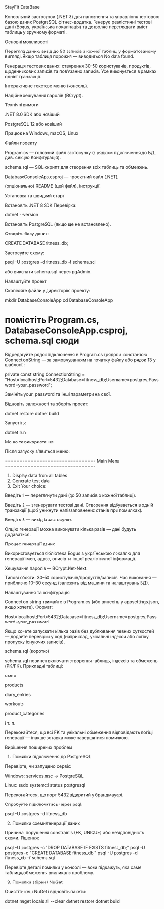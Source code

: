 StayFit DataBase

Консольний застосунок (.NET 8) для наповнення та управління тестовою базою даних PostgreSQL фітнес-додатка. Генерує реалістичні тестові дані (Bogus, українська локалізація) та дозволяє переглядати вміст таблиць у зручному форматі.

Основні можливості

Перегляд даних: вивід до 50 записів з кожної таблиці у форматованому вигляді. Якщо таблиця порожня — виводиться No data found.

Генерація тестових даних: створення 30–50 користувачів, продуктів, щоденникових записів та пов’язаних записів. Усе виконується в рамках однієї транзакції.

Інтерактивне текстове меню (консоль).

Надійне хешування паролів (BCrypt).

Технічні вимоги

.NET 8.0 SDK або новіший

PostgreSQL 12 або новіший

Працює на Windows, macOS, Linux

Файли проекту

Program.cs — головний файл застосунку (з рядком підключення до БД, див. секцію Конфігурація).

schema.sql — SQL-скрипт для створення всіх таблиць та обмежень.

DatabaseConsoleApp.csproj — проектний файл (.NET).

(опціонально) README (цей файл), інструкції.

Установка та швидкий старт

Встановіть .NET 8 SDK
Перевірка:

dotnet --version


Встановіть PostgreSQL (якщо ще не встановлено).

Створіть базу даних:

CREATE DATABASE fitness_db;


Застосуйте схему:

psql -U postgres -d fitness_db -f schema.sql


або виконати schema.sql через pgAdmin.

Налаштуйте проект:

Скопіюйте файли у директорію проекту:

mkdir DatabaseConsoleApp
cd DatabaseConsoleApp
# помістіть Program.cs, DatabaseConsoleApp.csproj, schema.sql сюди


Відредагуйте рядок підключення в Program.cs (рядок з константою ConnectionString — за замовчуванням на початку файлу або рядок 13 у шаблоні):

private const string ConnectionString = "Host=localhost;Port=5432;Database=fitness_db;Username=postgres;Password=your_password";


Замініть your_password та інші параметри на свої.

Відновіть залежності та зберіть проект:

dotnet restore
dotnet build


Запустіть:

dotnet run

Меню та використання

Після запуску з’явиться меню:

================================           Main Menu            ================================
1. Display data from all tables
2. Generate test data
3. Exit
Your choice:


Введіть 1 — переглянути дані (до 50 записів з кожної таблиці).

Введіть 2 — згенерувати тестові дані. Створення відбувається в одній транзакції (щоб уникнути напівзаповнених станів при помилках).

Введіть 3 — вихід із застосунку.

Опцію генерації можна виконувати кілька разів — дані будуть додаватися.

Процес генерації даних

Використовується бібліотека Bogus з українською локаллю для генерації імен, адрес, описів та іншої реалістичної інформації.

Хешування паролів — BCrypt.Net-Next.

Типові обсяги: 30–50 користувачів/продуктів/записів. Час виконання — приблизно 10–30 секунд (залежить від машини та налаштувань БД).

Налаштування та конфігурація

Connection string тримайте в Program.cs (або винесіть у appsettings.json, якщо хочете). Формат:

Host=localhost;Port=5432;Database=fitness_db;Username=postgres;Password=your_password


Якщо хочете запускати кілька разів без дублювання певних сутностей — додайте перевірки у код (наприклад, унікальні індекси або логіку пропуску існуючих записів).

schema.sql (коротко)

schema.sql повинен включати створення таблиць, індексів та обмежень (PK/FK). Прикладні таблиці:

users

products

diary_entries

workouts

product_categories

і т. п.

Переконайтеся, що всі FK та унікальні обмеження відповідають логіці генерації — інакше вставка може завершитися помилкою.

Вирішення поширених проблем
1. Помилки підключення до PostgreSQL

Перевірте, чи запущено сервіс:

Windows: services.msc → PostgreSQL

Linux: sudo systemctl status postgresql

Переконайтеся, що порт 5432 відкритий у брандмауері.

Спробуйте підключитись через psql:

psql -U postgres -d fitness_db

2. Помилки схеми/генерації даних

Причина: порушення constraints (FK, UNIQUE) або невідповідність схеми. Рішення:

psql -U postgres -c "DROP DATABASE IF EXISTS fitness_db;"
psql -U postgres -c "CREATE DATABASE fitness_db;"
psql -U postgres -d fitness_db -f schema.sql


Перевірте деталі помилки у консолі — вони підкажуть, яка саме таблиця/обмеження викликало проблему.

3. Помилки збірки / NuGet

Очистіть кеш NuGet і відновіть пакети:

dotnet nuget locals all --clear
dotnet restore
dotnet build
